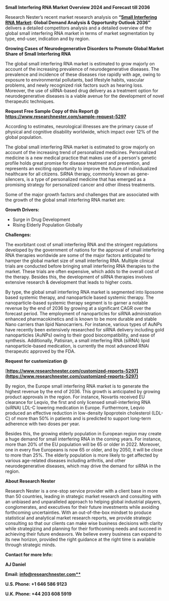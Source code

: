 ﻿**Small Interfering RNA Market Overview 2024 and Forecast till 2036**

Research Nester’s recent market research analysis on **“[Small Interfering RNA Market](https://www.researchnester.com/reports/small-interfering-rna-market/5297): Global Demand Analysis & Opportunity Outlook 2036”** delivers a detailed competitors analysis and a detailed overview of the global small interfering RNA market in terms of market segmentation by type, end-user, indication and by region. 

**Growing Cases of Neurodegenerative Disorders to Promote Global Market Share of Small Interfering RNA**

The global small interfering RNA market is estimated to grow majorly on account of the increasing prevalence of neurodegenerative diseases. The prevalence and incidence of these diseases rise rapidly with age, owing to exposure to environmental pollutants, bad lifestyle habits, vascular problems, and newly recognized risk factors such as hearing loss. Moreover, the use of siRNA-based drug delivery as a treatment option for neurodegenerative diseases is a viable avenue for the development of novel therapeutic techniques.

<a name="_hlk171070549"></a><a name="_hlk171071039"></a>**Request Free Sample Copy of this Report @ <https://www.researchnester.com/sample-request-5297>** 

According to estimates, neurological illnesses are the primary cause of physical and cognitive disability worldwide, which impact over 12% of the global population.

The global small interfering RNA market is estimated to grow majorly on account of the increasing trend of personalized medicines. Personalized medicine is a new medical practice that makes use of a person's genetic profile holds great promise for disease treatment and prevention, and represents an exciting opportunity to improve the future of individualized healthcare for all citizens. SiRNA therapy, commonly known as gene-silencers, is a type of personalized medicine that has emerged as a promising strategy for personalized cancer and other illness treatments.

Some of the major growth factors and challenges that are associated with the growth of the global small interfering RNA market are:

**Growth Drivers:**

- Surge in Drug Development
- Rising Elderly Population Globally

**Challenges:**

The exorbitant cost of small interfering RNA and the stringent regulations developed by the government of nations for the approval of small interfering RNA therapies worldwide are some of the major factors anticipated to hamper the global market size of small interfering RNA. Multiple clinical trials are conducted before bringing small interfering RNA therapies to the market. These trials are often expensive, which adds to the overall cost of the therapy. Besides this, the development of siRNA therapies involves extensive research & development that leads to higher costs.

By type, the global small interfering RNA market is segmented into liposome based systemic therapy, and nanoparticle based systemic therapy. The nanoparticle-based systemic therapy segment is to garner a notable revenue by the end of 2036 by growing at a significant CAGR over the forecast period. The employment of nanoparticles for siRNA administration enhanced pharmacokinetics and is known to be more durable and stable Nano carriers than lipid Nanocarriers. For instance, various types of AuNPs have recently been extensively researched for siRNA delivery including gold nanoparticles (AuNPs) owing to their good biocompatibility, and ease of synthesis. Additionally, Patisiran, a small interfering RNA (siRNA) lipid nanoparticle-based medication, is currently the most advanced RNAi therapeutic approved by the FDA.

**Request for customization @**

[**https://www.researchnester.com/customized-reports-5297](https://www.researchnester.com/customized-reports-5297)** 

By region, the Europe small interfering RNA market is to generate the highest revenue by the end of 2036. This growth is anticipated by growing product approvals in the region. For instance, Novartis received EU clearance for Leqvio, the first and only licensed small-interfering RNA (siRNA) LDL-C lowering medication in Europe. Furthermore, Leqvio produced an effective reduction in low-density lipoprotein cholesterol (LDL-C) of more than 50% in patients and is predicted to support long-term adherence with two doses per year. 

Besides this, the growing elderly population in European region may create a huge demand for small interfering RNA in the coming years. For instance, more than 20% of the EU population will be 65 or older in 2022. Moreover, one in every five Europeans is now 65 or older, and by 2050, it will be close to more than 25%. The elderly population is more likely to get affected by various age-related diseases including arthritis, and other neurodegenerative diseases, which may drive the demand for siRNA in the region.

<a name="_hlk171070200"></a>**About Research Nester**

Research Nester is a one-stop service provider with a client base in more than 50 countries, leading in strategic market research and consulting with an unbiased and unparalleled approach to helping global industrial players, conglomerates, and executives for their future investments while avoiding forthcoming uncertainties. With an out-of-the-box mindset to produce statistical and analytical market research reports, we provide strategic consulting so that our clients can make wise business decisions with clarity while strategizing and planning for their forthcoming needs and succeed in achieving their future endeavors. We believe every business can expand to its new horizon, provided the right guidance at the right time is available through strategic minds.

**Contact for more Info:**

**AJ Daniel**

**Email: [info@researchnester.com**](mailto:info@researchnester.com)**

**U.S. Phone: +1 646 586 9123** 

**U.K. Phone: +44 203 608 5919**
